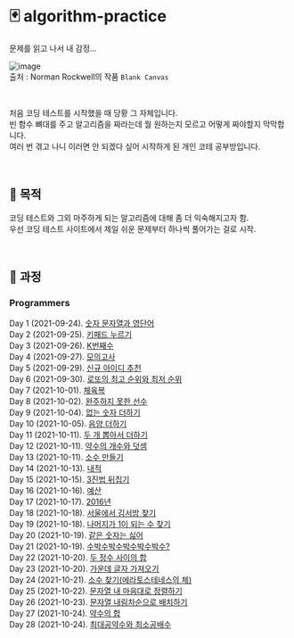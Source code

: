 # :black_joker: algorithm-practice

문제를 읽고 나서 내 감정...

![image](https://user-images.githubusercontent.com/71559880/134534932-40feb9fc-2b65-4fc6-a0d3-f7bdd71e9bb7.png)         
출처 : Norman Rockwell의 작품 `Blank Canvas`

<br>

처음 코딩 테스트를 시작했을 때 당황 그 자체입니다.       
빈 함수 뼈대를 주고 알고리즘을 짜라는데 뭘 원하는지 모르고 어떻게 짜야할지 막막합니다.          
여러 번 겪고 나니 이러면 안 되겠다 싶어 시작하게 된 개인 코테 공부방입니다.

<br>

## :thought_balloon: 목적
코딩 테스트와 그외 마주하게 되는 알고리즘에 대해 좀 더 익숙해지고자 함.      
우선 코딩 테스트 사이트에서 제일 쉬운 문제부터 하나씩 풀어가는 걸로 시작.

<br>

## :feet: 과정
### Programmers      
Day 1 (2021-09-24). [숫자 문자열과 영단어](https://programmers.co.kr/learn/courses/30/lessons/81301)         
Day 2 (2021-09-25). [키패드 누르기](https://programmers.co.kr/learn/courses/30/lessons/67256)         
Day 3 (2021-09-26). [K번째수](https://programmers.co.kr/learn/courses/30/lessons/42748)          
Day 4 (2021-09-27). [모의고사](https://programmers.co.kr/learn/courses/30/lessons/42840)          
Day 5 (2021-09-29). [신규 아이디 추천](https://programmers.co.kr/learn/courses/30/lessons/72410)            
Day 6 (2021-09-30). [로또의 최고 순위와 최저 순위](https://programmers.co.kr/learn/courses/30/lessons/77484)               
Day 7 (2021-10-01). [체육복](https://programmers.co.kr/learn/courses/30/lessons/42862)                       
Day 8 (2021-10-02). [완주하지 못한 선수](https://programmers.co.kr/learn/courses/30/lessons/42576)                     
Day 9 (2021-10-04). [없는 숫자 더하기](https://programmers.co.kr/learn/courses/30/lessons/86051)                      
Day 10 (2021-10-05). [음양 더하기](https://programmers.co.kr/learn/courses/30/lessons/76501)                   
Day 11 (2021-10-11). [두 개 뽑아서 더하기](https://programmers.co.kr/learn/courses/30/lessons/68644)                      
Day 12 (2021-10-11). [약수의 개수와 덧셈](https://programmers.co.kr/learn/courses/30/lessons/77884#)              
Day 13 (2021-10-11). [소수 만들기](https://programmers.co.kr/learn/courses/30/lessons/12977)                        
Day 14 (2021-10-13). [내적](https://programmers.co.kr/learn/courses/30/lessons/70128)                   
Day 15 (2021-10-15). [3진법 뒤집기](https://programmers.co.kr/learn/courses/30/lessons/68935)                
Day 16 (2021-10-16). [예산](https://programmers.co.kr/learn/courses/30/lessons/12982)                        
Day 17 (2021-10-17). [2016년](https://programmers.co.kr/learn/courses/30/lessons/12901)                         
Day 18 (2021-10-18). [서울에서 김서방 찾기](https://programmers.co.kr/learn/courses/30/lessons/12919)                             
Day 19 (2021-10-18). [나머지가 1이 되는 수 찾기](https://programmers.co.kr/learn/courses/30/lessons/87389)                   
Day 20 (2021-10-19). [같은 숫자는 싫어](https://programmers.co.kr/learn/courses/30/lessons/12906)                    
Day 21 (2021-10-19). [수박수박수박수박수박수?](https://programmers.co.kr/learn/courses/30/lessons/12922)                
Day 22 (2021-10-20). [두 정수 사이의 합](https://programmers.co.kr/learn/courses/30/lessons/12912)                     
Day 23 (2021-10-20). [가운데 글자 가져오기](https://programmers.co.kr/learn/courses/30/lessons/12903)                           
Day 24 (2021-10-21). [소수 찾기(에라토스테네스의 체)](https://programmers.co.kr/learn/courses/30/lessons/12921)                 
Day 25 (2021-10-22). [문자열 내 마음대로 정렬하기](https://programmers.co.kr/learn/courses/30/lessons/12915)                  
Day 26 (2021-10-23). [문자열 내림차순으로 배치하기](https://programmers.co.kr/learn/courses/30/lessons/12917)                           
Day 27 (2021-10-24). [약수의 합](https://programmers.co.kr/learn/courses/30/lessons/12928)                
Day 28 (2021-10-24). [최대공약수와 최소공배수](https://programmers.co.kr/learn/courses/30/lessons/12940#)          
